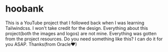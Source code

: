 # hoobank
This is a YouTube project that I followed back when I was learning Tailwindcss. I won't take credit for the design.
Everything about this project(both the images and logos) are not mine. Everything was gotten from the project resources.
Do you need something like this? I can do it for you ASAP.
Thanks(from Oracle❤)
